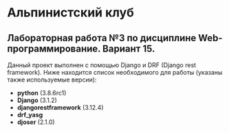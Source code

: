 # Альпинистский клуб

## Лабораторная работа №3 по дисциплине Web-программирование. Вариант 15.

Данный проект выполнен с помощью Django и DRF (Django rest framework).
Ниже находится список необходимого для работы (указаны также используемые версии):

- **python** (3.8.6rc1)
- **Django** (3.1.2)
- **djangorestframework** (3.12.4)
- **drf_yasg**
- **djoser** (2.1.0)
